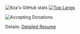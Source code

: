 
![6za's GitHub stats](https://github-readme-stats.vercel.app/api?username=6za&show_icons=true&theme=tokyonight) [![Top Langs](https://github-readme-stats.vercel.app/api/top-langs/?username=6za&layout=compact&theme=tokyonight)](https://github.com/6za/github-readme-stats)



![Accepting Donations](https://www.paypal.com/donate/?hosted_button_id=Z6NRZUV9KU66G)

Details: [Detailed Resume](https://kaxios.github.io/)

